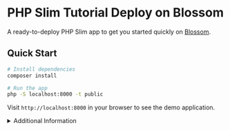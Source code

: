 # PHP Slim Tutorial Deploy on Blossom

A ready-to-deploy PHP Slim app to get you started quickly on [Blossom](https://blossom-cloud.com).

## Quick Start

```bash
# Install dependencies
composer install

# Run the app
php -S localhost:8000 -t public
```

Visit `http://localhost:8000` in your browser to see the demo application.

<details>
<summary>Additional Information</summary>

### Environment Variables
- `PORT`: Change the port (default: 8000)

### API Endpoints
```bash
# Get a greeting
curl http://localhost:8000/hello?name=John

# Echo a message
curl -X POST -H "Content-Type: application/json" \
     -d '{"message":"Hello"}' http://localhost:8000/echo
```
</details>
